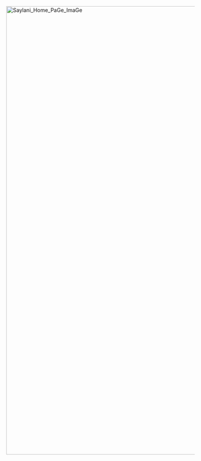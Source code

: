 <img src="https://fiverr-res.cloudinary.com/images/t_main1,q_auto,f_auto,q_auto,f_auto/gigs/185308329/original/0b7607c4f4145dfa5b641b005fc9b2853d80ebcf/create-custom-and-beautiful-websites.png" width="1200px" alt="Saylani_Home_PaGe_ImaGe">
